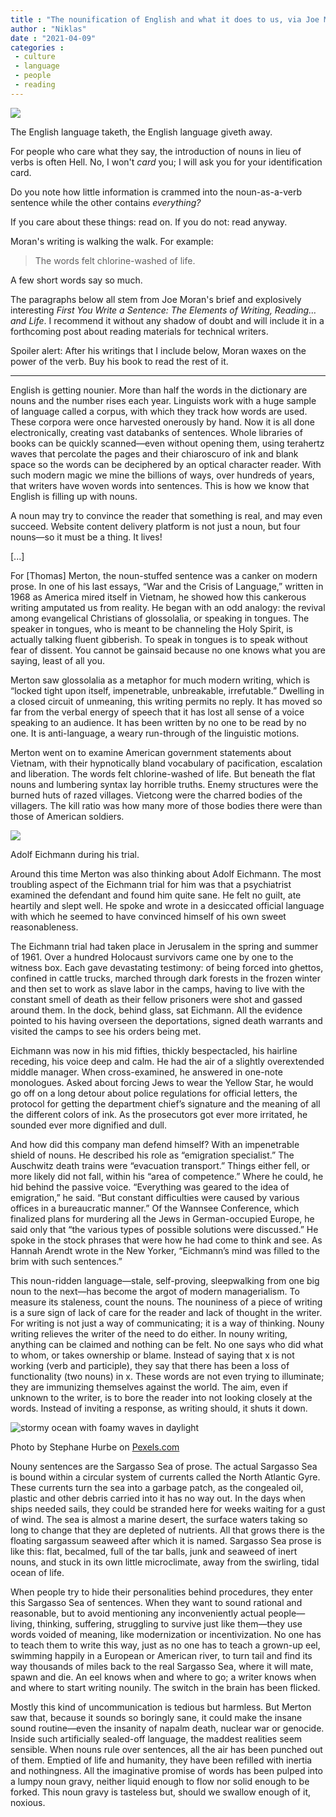 ```yaml
---
title : "The nounification of English and what it does to us, via Joe Moran"
author : "Niklas"
date : "2021-04-09"
categories : 
 - culture
 - language
 - people
 - reading
---
```


![](https://niklasblog.com/wp-content/9780143134343_bdd56.jpg)

The English language taketh, the English language giveth away.

For people who care what they say, the introduction of nouns in lieu of verbs is often Hell. No, I won't _card_ you; I will ask you for your identification card.

Do you note how little information is crammed into the noun-as-a-verb sentence while the other contains _everything?_

If you care about these things: read on. If you do not: read anyway.

Moran's writing is walking the walk. For example:

> The words felt chlorine-washed of life.

A few short words say so much.

The paragraphs below all stem from Joe Moran's brief and explosively interesting _First You Write a Sentence: The Elements of Writing, Reading…and Life_. I recommend it without any shadow of doubt and will include it in a forthcoming post about reading materials for technical writers.

Spoiler alert: After his writings that I include below, Moran waxes on the power of the verb. Buy his book to read the rest of it.

* * *

English is getting nounier. More than half the words in the dictionary are nouns and the number rises each year. Linguists work with a huge sample of language called a corpus, with which they track how words are used. These corpora were once harvested onerously by hand. Now it is all done electronically, creating vast databanks of sentences. Whole libraries of books can be quickly scanned—even without opening them, using terahertz waves that percolate the pages and their chiaroscuro of ink and blank space so the words can be deciphered by an optical character reader. With such modern magic we mine the billions of ways, over hundreds of years, that writers have woven words into sentences. This is how we know that English is filling up with nouns.

A noun may try to convince the reader that something is real, and may even succeed. Website content delivery platform is not just a noun, but four nouns—so it must be a thing. It lives!

\[...\]

For \[Thomas\] Merton, the noun-stuffed sentence was a canker on modern prose. In one of his last essays, “War and the Crisis of Language,” written in 1968 as America mired itself in Vietnam, he showed how this cankerous writing amputated us from reality. He began with an odd analogy: the revival among evangelical Christians of glossolalia, or speaking in tongues. The speaker in tongues, who is meant to be channeling the Holy Spirit, is actually talking fluent gibberish. To speak in tongues is to speak without fear of dissent. You cannot be gainsaid because no one knows what you are saying, least of all you.

Merton saw glossolalia as a metaphor for much modern writing, which is “locked tight upon itself, impenetrable, unbreakable, irrefutable.” Dwelling in a closed circuit of unmeaning, this writing permits no reply. It has moved so far from the verbal energy of speech that it has lost all sense of a voice speaking to an audience. It has been written by no one to be read by no one. It is anti-language, a weary run-through of the linguistic motions.

Merton went on to examine American government statements about Vietnam, with their hypnotically bland vocabulary of pacification, escalation and liberation. The words felt chlorine-washed of life. But beneath the flat nouns and lumbering syntax lay horrible truths. Enemy structures were the burned huts of razed villages. Vietcong were the charred bodies of the villagers. The kill ratio was how many more of those bodies there were than those of American soldiers.

![](https://niklasblog.com/wp-content/adolf-eichmann-1.jpg)

Adolf Eichmann during his trial.

Around this time Merton was also thinking about Adolf Eichmann. The most troubling aspect of the Eichmann trial for him was that a psychiatrist examined the defendant and found him quite sane. He felt no guilt, ate heartily and slept well. He spoke and wrote in a desiccated official language with which he seemed to have convinced himself of his own sweet reasonableness.

The Eichmann trial had taken place in Jerusalem in the spring and summer of 1961. Over a hundred Holocaust survivors came one by one to the witness box. Each gave devastating testimony: of being forced into ghettos, confined in cattle trucks, marched through dark forests in the frozen winter and then set to work as slave labor in the camps, having to live with the constant smell of death as their fellow prisoners were shot and gassed around them. In the dock, behind glass, sat Eichmann. All the evidence pointed to his having overseen the deportations, signed death warrants and visited the camps to see his orders being met.

Eichmann was now in his mid fifties, thickly bespectacled, his hairline receding, his voice deep and calm. He had the air of a slightly overextended middle manager. When cross-examined, he answered in one-note monologues. Asked about forcing Jews to wear the Yellow Star, he would go off on a long detour about police regulations for official letters, the protocol for getting the department chief’s signature and the meaning of all the different colors of ink. As the prosecutors got ever more irritated, he sounded ever more dignified and dull.

And how did this company man defend himself? With an impenetrable shield of nouns. He described his role as “emigration specialist.” The Auschwitz death trains were “evacuation transport.” Things either fell, or more likely did not fall, within his “area of competence.” Where he could, he hid behind the passive voice. “Everything was geared to the idea of emigration,” he said. “But constant difficulties were caused by various offices in a bureaucratic manner.” Of the Wannsee Conference, which finalized plans for murdering all the Jews in German-occupied Europe, he said only that “the various types of possible solutions were discussed.” He spoke in the stock phrases that were how he had come to think and see. As Hannah Arendt wrote in the New Yorker, “Eichmann’s mind was filled to the brim with such sentences.”

This noun-ridden language—stale, self-proving, sleepwalking from one big noun to the next—has become the argot of modern managerialism. To measure its staleness, count the nouns. The nouniness of a piece of writing is a sure sign of lack of care for the reader and lack of thought in the writer. For writing is not just a way of communicating; it is a way of thinking. Nouny writing relieves the writer of the need to do either. In nouny writing, anything can be claimed and nothing can be felt. No one says who did what to whom, or takes ownership or blame. Instead of saying that x is not working (verb and participle), they say that there has been a loss of functionality (two nouns) in x. These words are not even trying to illuminate; they are immunizing themselves against the world. The aim, even if unknown to the writer, is to bore the reader into not looking closely at the words. Instead of inviting a response, as writing should, it shuts it down.

![stormy ocean with foamy waves in daylight](https://niklasblog.com/wp-content/pexels-photo-4198029.jpeg)

Photo by Stephane Hurbe on [Pexels.com](https://www.pexels.com/photo/stormy-ocean-with-foamy-waves-in-daylight-4198029/)

Nouny sentences are the Sargasso Sea of prose. The actual Sargasso Sea is bound within a circular system of currents called the North Atlantic Gyre. These currents turn the sea into a garbage patch, as the congealed oil, plastic and other debris carried into it has no way out. In the days when ships needed sails, they could be stranded here for weeks waiting for a gust of wind. The sea is almost a marine desert, the surface waters taking so long to change that they are depleted of nutrients. All that grows there is the floating sargassum seaweed after which it is named. Sargasso Sea prose is like this: flat, becalmed, full of the tar balls, junk and seaweed of inert nouns, and stuck in its own little microclimate, away from the swirling, tidal ocean of life.

When people try to hide their personalities behind procedures, they enter this Sargasso Sea of sentences. When they want to sound rational and reasonable, but to avoid mentioning any inconveniently actual people—living, thinking, suffering, struggling to survive just like them—they use words voided of meaning, like modernization or incentivization. No one has to teach them to write this way, just as no one has to teach a grown-up eel, swimming happily in a European or American river, to turn tail and find its way thousands of miles back to the real Sargasso Sea, where it will mate, spawn and die. An eel knows when and where to go; a writer knows when and where to start writing nounily. The switch in the brain has been flicked.

Mostly this kind of uncommunication is tedious but harmless. But Merton saw that, because it sounds so boringly sane, it could make the insane sound routine—even the insanity of napalm death, nuclear war or genocide. Inside such artificially sealed-off language, the maddest realities seem sensible. When nouns rule over sentences, all the air has been punched out of them. Emptied of life and humanity, they have been refilled with inertia and nothingness. All the imaginative promise of words has been pulped into a lumpy noun gravy, neither liquid enough to flow nor solid enough to be forked. This noun gravy is tasteless but, should we swallow enough of it, noxious.
